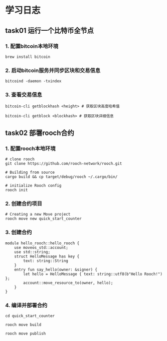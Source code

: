 # 学习日志

## task01 运行一个比特币全节点

### 1. 配置bitcoin本地环境
```shell
brew install bitcoin
```

### 2. 启动bitcoin服务并同步区块和交易信息
```shell
bitcoind -daemon -txindex
```

### 3. 查看交易信息
```shell
bitcoin-cli getblockhash <height> # 获取区块高度哈希值

bitcoin-cli getblock <blockhash> # 获取区块详细信息
```

## task02 部署rooch合约

### 1. 配置rooch本地环境
```shell
# clone rooch
git clone https://github.com/rooch-network/rooch.git

# Building from source
cargo build && cp target/debug/rooch ~/.cargo/bin/

# initialize Rooch config
rooch init
```

### 2. 创建合约项目
```shell
# Creating a new Move project
rooch move new quick_start_counter
```

### 3. 创建合约
```move
module hello_rooch::hello_rooch {
    use moveos_std::account;
    use std::string;
    struct HelloMessage has key {
        text: string::String
    }
    entry fun say_hello(owner: &signer) {
        let hello = HelloMessage { text: string::utf8(b"Hello Rooch!") };
        account::move_resource_to(owner, hello);
    }
}
```

### 4. 编译并部署合约
```shell
cd quick_start_counter

rooch move build

rooch move publish
```
